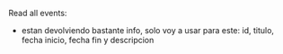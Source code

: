 Read all events:
- estan devolviendo bastante info, solo voy a usar para este: id, titulo, fecha inicio, fecha fin y descripcion
